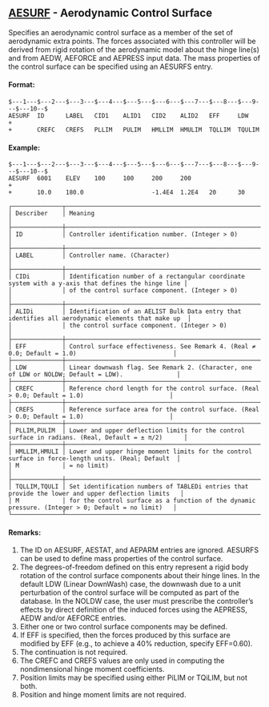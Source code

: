 ## [AESURF](https://help.hexagonmi.com/bundle/MSC_Nastran_2022.4/page/Nastran_Combined_Book/qrg/bulkab/TOC.AESURF.xhtml) - Aerodynamic Control Surface

Specifies an aerodynamic control surface as a member of the set of aerodynamic extra points. The forces associated with this controller will be derived from rigid rotation of the aerodynamic model about the hinge line(s) and from AEDW, AEFORCE and AEPRESS input data. The mass properties of the control surface can be specified using an AESURFS entry.

#### Format:

```nastran
$---1---$---2---$---3---$---4---$---5---$---6---$---7---$---8---$---9---$---10--$
AESURF  ID      LABEL   CID1    ALID1   CID2    ALID2   EFF     LDW     +        
+       CREFC   CREFS   PLLIM   PULIM   HMLLIM  HMULIM  TQLLIM  TQULIM          
```

#### Example:

```nastran
$---1---$---2---$---3---$---4---$---5---$---6---$---7---$---8---$---9---$---10--$
AESURF  6001    ELEV    100     100     200     200                     +       
+       10.0    180.0                   -1.4E4  1.2E4   20      30              
```

```text
┌──────────────┬────────────────────────────────────────────────────────────────────────────────────────────────────┐
│ Describer    │ Meaning                                                                                            │
├──────────────┼────────────────────────────────────────────────────────────────────────────────────────────────────┤
│ ID           │ Controller identification number. (Integer > 0)                                                    │
├──────────────┼────────────────────────────────────────────────────────────────────────────────────────────────────┤
│ LABEL        │ Controller name. (Character)                                                                       │
├──────────────┼────────────────────────────────────────────────────────────────────────────────────────────────────┤
│ CIDi         │ Identification number of a rectangular coordinate system with a y-axis that defines the hinge line │
│              │ of the control surface component. (Integer > 0)                                                    │
├──────────────┼────────────────────────────────────────────────────────────────────────────────────────────────────┤
│ ALIDi        │ Identification of an AELIST Bulk Data entry that identifies all aerodynamic elements that make up  │
│              │ the control surface component. (Integer > 0)                                                       │
├──────────────┼────────────────────────────────────────────────────────────────────────────────────────────────────┤
│ EFF          │ Control surface effectiveness. See Remark 4. (Real ≠ 0.0; Default = 1.0)                           │
├──────────────┼────────────────────────────────────────────────────────────────────────────────────────────────────┤
│ LDW          │ Linear downwash flag. See Remark 2. (Character, one of LDW or NOLDW; Default = LDW).               │
├──────────────┼────────────────────────────────────────────────────────────────────────────────────────────────────┤
│ CREFC        │ Reference chord length for the control surface. (Real > 0.0; Default = 1.0)                        │
├──────────────┼────────────────────────────────────────────────────────────────────────────────────────────────────┤
│ CREFS        │ Reference surface area for the control surface. (Real > 0.0; Default = 1.0)                        │
├──────────────┼────────────────────────────────────────────────────────────────────────────────────────────────────┤
│ PLLIM,PULIM  │ Lower and upper deflection limits for the control surface in radians. (Real, Default = ± π/2)      │
├──────────────┼────────────────────────────────────────────────────────────────────────────────────────────────────┤
│ HMLLIM,HMULI │ Lower and upper hinge moment limits for the control surface in force-length units. (Real; Default  │
│ M            │ = no limit)                                                                                        │
├──────────────┼────────────────────────────────────────────────────────────────────────────────────────────────────┤
│ TQLLIM,TQULI │ Set identification numbers of TABLEDi entries that provide the lower and upper deflection limits   │
│ M            │ for the control surface as a function of the dynamic pressure. (Integer > 0; Default = no limit)   │
└──────────────┴────────────────────────────────────────────────────────────────────────────────────────────────────┘
```

#### Remarks:

1. The ID on AESURF, AESTAT, and AEPARM entries are ignored. AESURFS can be used to define mass properties of the control surface.
2. The degrees-of-freedom defined on this entry represent a rigid body rotation of the control surface components about their hinge lines. In the default LDW (Linear DownWash) case, the downwash due to a unit perturbation of the control surface will be computed as part of the database. In the NOLDW case, the user must prescribe the controller’s effects by direct definition of the induced forces using the AEPRESS, AEDW and/or AEFORCE entries.
3. Either one or two control surface components may be defined.
4. If EFF is specified, then the forces produced by this surface are modified by EFF (e.g., to achieve a 40% reduction, specify EFF=0.60).
5. The continuation is not required.
6. The CREFC and CREFS values are only used in computing the nondimensional hinge moment coefficients.
7. Position limits may be specified using either PiLIM or TQiLIM, but not both.
8. Position and hinge moment limits are not required.
